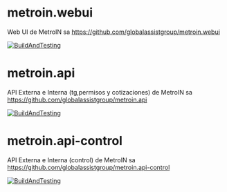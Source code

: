 # metroin.webui
Web UI de MetroIN sa
https://github.com/globalassistgroup/metroin.webui

[![BuildAndTesting](https://github.com/globalassistgroup/metroin.webui/actions/workflows/dotnet.yml/badge.svg)](https://github.com/globalassistgroup/metroin.webui/actions/workflows/dotnet.yml)

# metroin.api
API Externa e Interna (tg,permisos y cotizaciones) de MetroIN sa
https://github.com/globalassistgroup/metroin.api

[![BuildAndTesting](https://github.com/globalassistgroup/metroin.api/actions/workflows/dotnet_build_and_testing.yml/badge.svg)](https://github.com/globalassistgroup/metroin.api/actions/workflows/dotnet_build_and_testing.yml)

# metroin.api-control
API Externa e Interna (control) de MetroIN sa
https://github.com/globalassistgroup/metroin.api-control

[![BuildAndTesting](https://github.com/globalassistgroup/metroin.api-control/actions/workflows/dotnet_build_and_testing.yml/badge.svg)](https://github.com/globalassistgroup/metroin.api-control/actions/workflows/dotnet_build_and_testing.yml)
